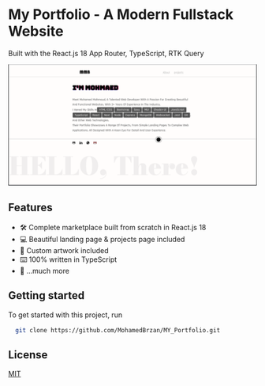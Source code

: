 # My Portfolio - A Modern Fullstack Website

Built with the React.js 18 App Router, TypeScript, RTK Query

![Project Image](https://github.com/MohamedBrzan/MY_Portfolio/blob/Master/public/portfolio.png)

## Features

- 🛠️ Complete marketplace built from scratch in React.js 18
- 💻 Beautiful landing page & projects page included
- 🎨 Custom artwork included
- ⌨️ 100% written in TypeScript
- 🎁 ...much more

## Getting started

To get started with this project, run

```bash
  git clone https://github.com/MohamedBrzan/MY_Portfolio.git
```

## License

[MIT](https://choosealicense.com/licenses/mit/)
